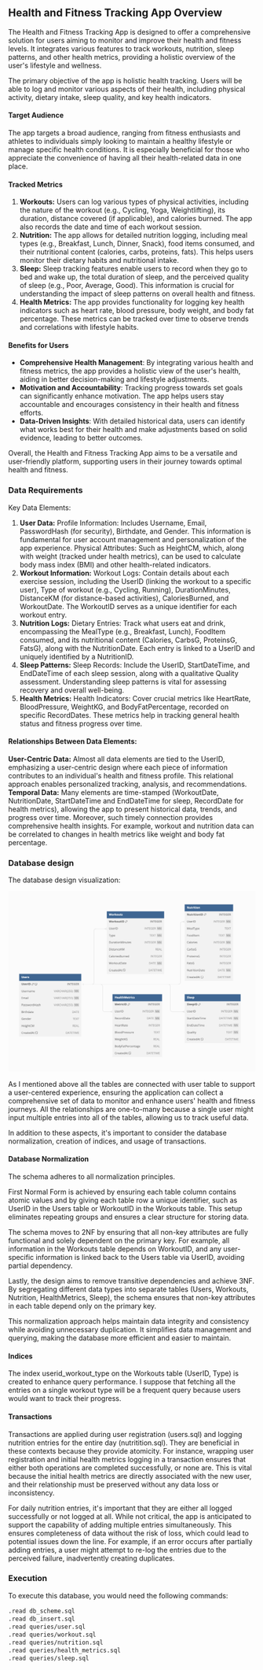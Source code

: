 ## Health and Fitness Tracking App Overview

The Health and Fitness Tracking App is designed to offer a comprehensive solution for users aiming to monitor and improve their health and fitness levels. It integrates various features to track workouts, nutrition, sleep patterns, and other health metrics, providing a holistic overview of the user's lifestyle and wellness.

The primary objective of the app is holistic health tracking. Users will be able to log and monitor various aspects of their health, including physical activity, dietary intake, sleep quality, and key health indicators.

#### Target Audience

The app targets a broad audience, ranging from fitness enthusiasts and athletes to individuals simply looking to maintain a healthy lifestyle or manage specific health conditions. It is especially beneficial for those who appreciate the convenience of having all their health-related data in one place.

#### Tracked Metrics

1. **Workouts:** Users can log various types of physical activities, including the nature of the workout (e.g., Cycling, Yoga, Weightlifting), its duration, distance covered (if applicable), and calories burned. The app also records the date and time of each workout session.
2. **Nutrition:** The app allows for detailed nutrition logging, including meal types (e.g., Breakfast, Lunch, Dinner, Snack), food items consumed, and their nutritional content (calories, carbs, proteins, fats). This helps users monitor their dietary habits and nutritional intake.
3. **Sleep:** Sleep tracking features enable users to record when they go to bed and wake up, the total duration of sleep, and the perceived quality of sleep (e.g., Poor, Average, Good). This information is crucial for understanding the impact of sleep patterns on overall health and fitness.
4. **Health Metrics:** The app provides functionality for logging key health indicators such as heart rate, blood pressure, body weight, and body fat percentage. These metrics can be tracked over time to observe trends and correlations with lifestyle habits.

#### Benefits for Users

- **Comprehensive Health Management**: By integrating various health and fitness metrics, the app provides a holistic view of the user's health, aiding in better decision-making and lifestyle adjustments.
- **Motivation and Accountability**: Tracking progress towards set goals can significantly enhance motivation. The app helps users stay accountable and encourages consistency in their health and fitness efforts.
- **Data-Driven Insights**: With detailed historical data, users can identify what works best for their health and make adjustments based on solid evidence, leading to better outcomes.

Overall, the Health and Fitness Tracking App aims to be a versatile and user-friendly platform, supporting users in their journey towards optimal health and fitness.


### Data Requirements
Key Data Elements:
1. **User Data:**
Profile Information: Includes Username, Email, PasswordHash (for security), Birthdate, and Gender. This information is fundamental for user account management and personalization of the app experience.
Physical Attributes: Such as HeightCM, which, along with weight (tracked under health metrics), can be used to calculate body mass index (BMI) and other health-related indicators.
2. **Workout Information:**
Workout Logs: Contain details about each exercise session, including the UserID (linking the workout to a specific user), Type of workout (e.g., Cycling, Running), DurationMinutes, DistanceKM (for distance-based activities), CaloriesBurned, and WorkoutDate.
The WorkoutID serves as a unique identifier for each workout entry.
3. **Nutrition Logs:**
Dietary Entries: Track what users eat and drink, encompassing the MealType (e.g., Breakfast, Lunch), FoodItem consumed, and its nutritional content (Calories, CarbsG, ProteinsG, FatsG), along with the NutritionDate.
Each entry is linked to a UserID and uniquely identified by a NutritionID.
4. **Sleep Patterns:**
Sleep Records: Include the UserID, StartDateTime, and EndDateTime of each sleep session, along with a qualitative Quality assessment. Understanding sleep patterns is vital for assessing recovery and overall well-being.
5. **Health Metrics:**
Health Indicators: Cover crucial metrics like HeartRate, BloodPressure, WeightKG, and BodyFatPercentage, recorded on specific RecordDates. These metrics help in tracking general health status and fitness progress over time.

#### Relationships Between Data Elements:

**User-Centric Data:** Almost all data elements are tied to the UserID, emphasizing a user-centric design where each piece of information contributes to an individual's health and fitness profile. This relational approach enables personalized tracking, analysis, and recommendations.
**Temporal Data:** Many elements are time-stamped (WorkoutDate, NutritionDate, StartDateTime and EndDateTime for sleep, RecordDate for health metrics), allowing the app to present historical data, trends, and progress over time.
Moreover, such timely connection provides comprehensive health insights. For example, workout and nutrition data can be correlated to changes in health metrics like weight and body fat percentage. 

### Database design

The database design visualization:

![Database visualization](db_scheme.png)

As I mentioned above all the tables are connected with user table to support a user-centered experience, ensuring the application can collect a comprehensive set of data to monitor and enhance users' health and fitness journeys. All the relationships are one-to-many because a single user might input multiple entries into all of the tables, allowing us to track useful data.

In addition to these aspects, it's important to consider the database normalization, creation of indices, and usage of transactions.

#### Database Normalization
The schema adheres to all normalization principles.

First Normal Form is achieved by ensuring each table column contains atomic values and by giving each table row a unique identifier, such as UserID in the Users table or WorkoutID in the Workouts table. This setup eliminates repeating groups and ensures a clear structure for storing data.

The schema moves to 2NF by ensuring that all non-key attributes are fully functional and solely dependent on the primary key. For example, all information in the Workouts table depends on WorkoutID, and any user-specific information is linked back to the Users table via UserID, avoiding partial dependency.

Lastly, the design aims to remove transitive dependencies and achieve 3NF. By segregating different data types into separate tables (Users, Workouts, Nutrition, HealthMetrics, Sleep), the schema ensures that non-key attributes in each table depend only on the primary key.

This normalization approach helps maintain data integrity and consistency while avoiding unnecessary duplication. It simplifies data management and querying, making the database more efficient and easier to maintain.

#### Indices
The index userid_workout_type on the Workouts table (UserID, Type) is created to enhance query performance. I suppose that fetching all the entries on a single workout type will be a frequent query because users would want to track their progress.

#### Transactions

Transactions are applied during user registration (users.sql) and logging nutrition entries for the entire day (nutritition.sql). They are beneficial in these contexts because they provide atomicity. For instance, wrapping user registration and initial health metrics logging in a transaction ensures that either both operations are completed successfully, or none are. This is vital because the initial health metrics are directly associated with the new user, and their relationship must be preserved without any data loss or inconsistency.

For daily nutrition entries, it's important that they are either all logged successfully or not logged at all. While not critical, the app is anticipated to support the capability of adding multiple entries simultaneously. This ensures completeness of data without the risk of loss, which could lead to potential issues down the line. For example, if an error occurs after partially adding entries, a user might attempt to re-log the entries due to the perceived failure, inadvertently creating duplicates. 


### Execution
To execute this database, you would need the following commands:

```
.read db_scheme.sql
.read db_insert.sql
.read queries/user.sql
.read queries/workout.sql
.read queries/nutrition.sql
.read queries/health_metrics.sql
.read queries/sleep.sql
```
